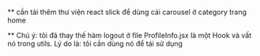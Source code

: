 ** cần tải thêm thư viện react slick để dùng cái carousel ở category trang home

** Chú ý: tôi đã thay thế hàm logout ở file ProfileInfo.jsx là một Hook và vất nó trong utils.
Lý do là: tôi cần dùng nó để tái sử dụng